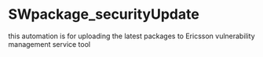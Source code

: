 # SWpackage_securityUpdate
this automation is for uploading the latest packages to Ericsson vulnerability management service tool
